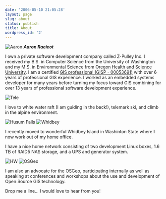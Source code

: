 ```yaml
---
date: '2006-05-10 21:05:28'
layout: page
slug: about
status: publish
title: About
wordpress_id: '2'
---
```


![Aaron](http://media.reprojected.com/images/about/aaron.png) _**Aaron Racicot**_

I own a private software development company called Z-Pulley Inc.  I received my B.S. in Computer Science from the University of Washington and my M.S. in Environmental Science from [Oregon Health and Science University](http://www.ogi.edu/ebs/).  I am a certified [GIS professional (GISP - 00053691)](http://www.gisci.org/) with over 6 years of professional GIS experience.  I worked as an embedded systems developer for many years before turning my focus toward GIS combining for over 13 years of professional software development experience.

![Tele](http://media.reprojected.com/images/about/kent_lake_001.png)

I love to white water raft (I am guiding in the back!), telemark ski, and climb in the alpine environment.

![Husum Falls](http://media.reprojected.com/images/about/husum_007.png) ![Whidbey](http://media.reprojected.com/images/about/looking_good.png)

I recently moved to wonderful Whidbey Island in Washinton State where I now work out of my home office.

I have a nice home network consisting of two development Linux boxes, 1.6 TB of RAID5 NAS storage, and a UPS and generator system.

![HW](http://media.reprojected.com/images/about/hw_rack_small.jpg) ![OSGeo](http://media.reprojected.com/images/about/osgeo_umbrella.png)

I am also an advocate for the [OSGeo](https://www.osgeo.org/), participating internally as well as speaking at conferences and workshops about the use and development of Open Source GIS technology.

Drop me a line... I would love to hear from you!


